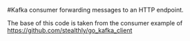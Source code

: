 #Kafka consumer forwarding messages to an HTTP endpoint.

The base of this code is taken from the consumer example of https://github.com/stealthly/go_kafka_client

